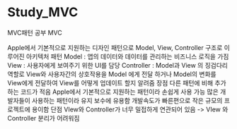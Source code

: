# Study_MVC
MVC패턴 공부
MVC 

Apple에서 기본적으로 지원하는 디자인 패턴으로 Model, View, Controller 구조로 이루어진 아키텍처 패턴 
Model : 앱의 데이터와 데이터를 관리하는 비즈니스 로직을 가짐
View : 사용자에게 보여주기 위한 UI를 담당
Controller : Model과 View 의 징검다리 역할로 View와 사용자간의 상호작용을 Model 에게 전달 하거나 Model의 변화를 View에게 전달하여 View를 어떻게 업데이트 할지 알려줌
장점 
다른 패턴에 비해 추가하는 코드가 적음
Apple에서 기본적으로 지원하는 패턴이라 손쉽게 사용 가능 
많은 개발자들이 사용하는 패턴이라 유지 보수에 유용함 개발속도가 빠른편으로 작은 규모의 프로젝트에 용이함
단점
VIew와 Controller가 너무 밀접하게 연관되어 있음 -> VIew 와 Controller 분리가 어려워짐
